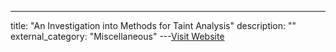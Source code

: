---
title: "An Investigation into Methods for Taint Analysis"
description: ""
external_category: "Miscellaneous"
---[Visit Website](https://www.academia.edu/41640878/Probing_the_Mystery_of_Cryptocurrency_Theft_An_Investigation_into_Methods_for_Taint_Analysis)

